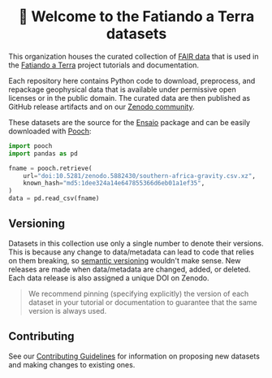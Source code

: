 <h1 align="center">👋 Welcome to the Fatiando a Terra datasets</h1>

This organization houses the curated collection of 
[FAIR data](https://www.go-fair.org/fair-principles/)
that is used in the [Fatiando a Terra](https://github.com/fatiando)
project tutorials and documentation.

Each repository here contains Python code to download,
preprocess, and repackage geophysical data that is available
under permissive open licenses or in the public domain.
The curated data are then published as GitHub release artifacts
and on our [Zenodo community](https://zenodo.org/communities/fatiando/).

These datasets are the source for the [Ensaio](https://github.com/fatiando/ensaio)
package and can be easily downloaded with [Pooch](https://github.com/fatiando/pooch):

```python
import pooch
import pandas as pd

fname = pooch.retrieve(
    url="doi:10.5281/zenodo.5882430/southern-africa-gravity.csv.xz",
    known_hash="md5:1dee324a14e647855366d6eb01a1ef35",
)
data = pd.read_csv(fname)
```

## Versioning

Datasets in this collection use only a single number to denote their versions.
This is because any change to data/metadata can lead to code that relies on 
them breaking, so [semantic versioning](https://semver.org/) wouldn't make
sense. 
New releases are made when data/metadata are changed, added, or deleted.
Each data release is also assigned a unique DOI on Zenodo.

> We recommend pinning (specifying explicitly) the version of each dataset
> in your tutorial or documentation to guarantee that the same version
> is always used.

## Contributing

See our [Contributing Guidelines](https://github.com/fatiando-data/.github/blob/main/CONTRIBUTING.md) 
for information on proposing new datasets and making changes to existing ones.

